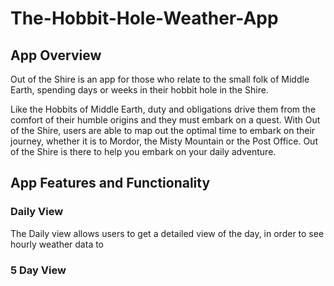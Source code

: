 # The-Hobbit-Hole-Weather-App

## App Overview 

<p>Out of the Shire is an app for those who relate to the small folk of Middle Earth, spending days or weeks in their hobbit hole in the Shire. </p>

<p>Like the Hobbits of Middle Earth, duty and obligations drive them from the comfort of their humble origins and they must embark on a quest. With Out of the Shire, users are able to map out the optimal time to embark on their journey, whether it is to Mordor, the Misty Mountain or the Post Office. Out of the Shire is there to help you embark on your daily adventure. </p>


## App Features and Functionality 

### Daily View

<p>The Daily view allows users to get a detailed view of the day, in order to see hourly weather data to </p>

### 5 Day View 


